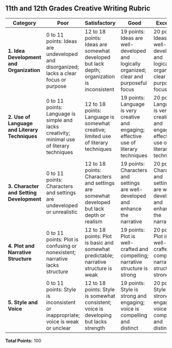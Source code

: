 ## 11th and 12th Grades Creative Writing Rubric

| Category                                       | Poor                                                                                        | Satisfactory                                                                               | Good                                                                                         | Excellent                                                                                     | Points |
|------------|------------|------------|------------|------------|------------|
| **1. Idea Development and Organization**       | 0 to 11 points: Ideas are undeveloped and disorganized; lacks a clear focus or purpose      | 12 to 18 points: Ideas are somewhat developed but lack depth; organization is inconsistent | 19 points: Ideas are well-developed and logically organized; clear and purposeful focus     | 20 points: Ideas are well-developed and logically organized; clear and purposeful focus       | 20     |
| **2. Use of Language and Literary Techniques** | 0 to 11 points: Language is simple and lacks creativity; minimal use of literary techniques | 12 to 18 points: Language is somewhat creative; limited use of literary techniques         | 19 points: Language is very creative and engaging; effective use of literary techniques     | 20 points: Language is very creative and engaging; effective use of literary techniques       | 20     |
| **3. Character and Setting Development**       | 0 to 11 points: Characters and settings are undeveloped or unrealistic                      | 12 to 18 points: Characters and settings are somewhat developed but lack depth or realism  | 19 points: Characters and settings are well-developed and enhance the narrative             | 20 points: Characters and settings are well-developed and enhance the narrative               | 20     |
| **4. Plot and Narrative Structure**            | 0 to 11 points: Plot is confusing or nonexistent; narrative lacks structure                 | 12 to 18 points: Plot is basic and somewhat predictable; narrative structure is weak       | 19 points: Plot is well-crafted and compelling; narrative structure is strong               | 20 points: Plot is well-crafted and compelling; narrative structure is strong                 | 20     |
| **5. Style and Voice**                         | 0 to 11 points: Style is inconsistent or inappropriate; voice is weak or unclear            | 12 to 18 points: Style is somewhat consistent; voice is developing but lacks strength      | 19 points: Style is strong and engaging; voice is compelling and distinct                   | 20 points: Style is strong and engaging; voice is compelling and distinct                     | 20     |

**Total Points:** 100
